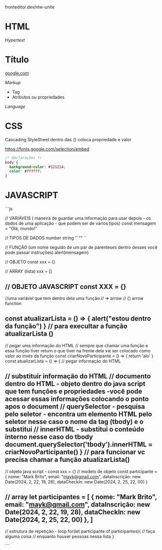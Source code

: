 fronteditor.dev/nlw-unite
# HTML

*Hypertext*

<h1>Título</h1>
<a href="https://google.com">google.com</a>

*Markup*
- Tag
- Atributos ou propriedades

*Language*

# CSS
Cascading StyleSheet
dentro das {} coloca propriedade e valor

https://fonts.google.com/selection/embed

```CSS
/* declarações */
body {
  background-color: #121214;
  color: #ffffff;
}
```

# JAVASCRIPT
´´´js

// VARIÁVEIS ( maneira de guardar uma informação para usar depois - os dados de uma aplicação - que podem ser de vários tipos)
  const mensagem = "Olá, mundo!"

// TIPOS DE DADOS
  number
  string '' "" ``

// FUNÇÃO (um nome seguido de um par de parenteses  dentro desses você pode passar instruções)
  alert(mensagem)

// OBJETO
  const xxx = {}

// ARRAY (lista)
  xxx = []

// OBJETO JAVASCRIPT
const XXX = {}
---
//uma variável que tem dentro dela uma função
// => arrow
// {} arrow function

const atualizarLista = () => {
  alert("estou dentro da função")
} 
// para execultar a função
  atualizarLista ()
---
// pegar uma informação do HTML
// sempre que chamar uma função e essa função tiver return o que tiver na frente dela vai ser colocado como valor ao invés da função
const criarNovoParticipante = () => {
  return 'alo'
}
const atualizarLista = () => {
  // pegar informação do HTML


  // substituir informação do HTML
  // documento dentro do HTML - objeto dentro do java script que tem funções e propriedades -você pode acessar essas informações colocando o ponto apos o document
  // querySelector - pesquisa pelo seletor - encontra um elemento HTML pelo seletor nesse caso o nome da tag (tbody) e o substitui 
  // innerHTML - substitui o conteúdo interno nesse caso do tbody
  document.querySelector('tbody').innerHTML = criarNovoParticipante()
}
// para funcionar vc precisa chamar a função
atualizarLista()
---
// objeto java script - const xxx = {}
// modelo de objeto
const participante = {
  nome: "Mark Brito",
  email: "mayk@gmail.com",
  dataInscrição: new Date(2024, 2, 22, 19, 28),
  dataCheckIn: new Date(2024, 2, 25, 22, 00)
}

// array
let participantes = [
  {
  nome: "Mark Brito",
  email: "mayk@gmail.com",
  dataInscrição: new Date(2024, 2, 22, 19, 28),
  dataCheckIn: new Date(2024, 2, 25, 22, 00)
  },
]
---
  // estrutura de repetição - loop
  for(let participante of participantes){
      // faça alguma coisa
      // enquanto houver pessoas nessa lista
    }

´´´